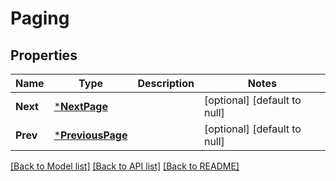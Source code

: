 # Paging

## Properties
Name | Type | Description | Notes
------------ | ------------- | ------------- | -------------
**Next** | [***NextPage**](NextPage.md) |  | [optional] [default to null]
**Prev** | [***PreviousPage**](PreviousPage.md) |  | [optional] [default to null]

[[Back to Model list]](../README.md#documentation-for-models) [[Back to API list]](../README.md#documentation-for-api-endpoints) [[Back to README]](../README.md)

